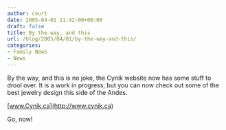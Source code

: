 ```yaml
---
author: court
date: 2005-04-01 11:42:00+00:00
draft: false
title: By the way, and this
url: /blog/2005/04/01/by-the-way-and-this/
categories:
- Family News
- News
---
```


By the way, and this is no joke, the Cynik website now has some stuff to drool over.  It is a work in progress, but you can now check out some of the best jewelry design this side of the Andes.




[www.Cynik.ca](http://www.cynik.ca)




Go, now!




